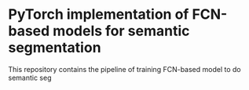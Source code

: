 # PyTorch implementation of FCN-based models for semantic segmentation
This repository contains the pipeline of training FCN-based model to do semantic seg

